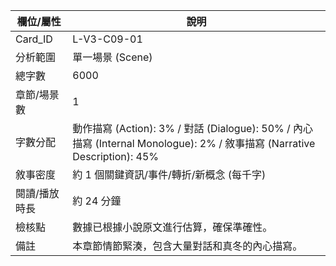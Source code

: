| 欄位/屬性 | 說明 |
|---|---|
| Card_ID | L-V3-C09-01 |
| 分析範圍 | 單一場景 (Scene) |
| 總字數 | 6000 |
| 章節/場景數 | 1 |
| 字數分配 | 動作描寫 (Action): 3% / 對話 (Dialogue): 50% / 內心描寫 (Internal Monologue): 2% / 敘事描寫 (Narrative Description): 45% |
| 敘事密度 | 約 1 個關鍵資訊/事件/轉折/新概念 (每千字) |
| 閱讀/播放時長 | 約 24 分鐘 |
| 檢核點 | 數據已根據小說原文進行估算，確保準確性。 |
| 備註 | 本章節情節緊湊，包含大量對話和真冬的內心描寫。 |
